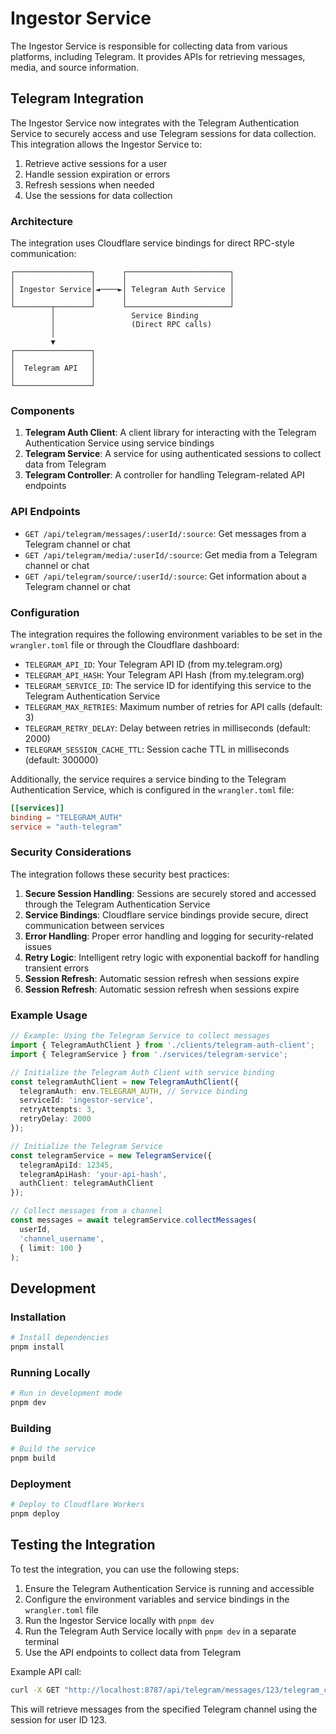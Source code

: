 # Ingestor Service

The Ingestor Service is responsible for collecting data from various platforms, including Telegram. It provides APIs for retrieving messages, media, and source information.

## Telegram Integration

The Ingestor Service now integrates with the Telegram Authentication Service to securely access and use Telegram sessions for data collection. This integration allows the Ingestor Service to:

1. Retrieve active sessions for a user
2. Handle session expiration or errors
3. Refresh sessions when needed
4. Use the sessions for data collection

### Architecture

The integration uses Cloudflare service bindings for direct RPC-style communication:

```
┌─────────────────┐      ┌───────────────────────┐
│                 │      │                       │
│ Ingestor Service│◄────►│ Telegram Auth Service │
│                 │      │                       │
└────────┬────────┘      └───────────────────────┘
         │                 Service Binding
         │                 (Direct RPC calls)
         │
         ▼
┌─────────────────┐
│                 │
│  Telegram API   │
│                 │
└─────────────────┘
```

### Components

1. **Telegram Auth Client**: A client library for interacting with the Telegram Authentication Service using service bindings
2. **Telegram Service**: A service for using authenticated sessions to collect data from Telegram
3. **Telegram Controller**: A controller for handling Telegram-related API endpoints

### API Endpoints

- `GET /api/telegram/messages/:userId/:source`: Get messages from a Telegram channel or chat
- `GET /api/telegram/media/:userId/:source`: Get media from a Telegram channel or chat
- `GET /api/telegram/source/:userId/:source`: Get information about a Telegram channel or chat

### Configuration

The integration requires the following environment variables to be set in the `wrangler.toml` file or through the Cloudflare dashboard:

- `TELEGRAM_API_ID`: Your Telegram API ID (from my.telegram.org)
- `TELEGRAM_API_HASH`: Your Telegram API Hash (from my.telegram.org)
- `TELEGRAM_SERVICE_ID`: The service ID for identifying this service to the Telegram Authentication Service
- `TELEGRAM_MAX_RETRIES`: Maximum number of retries for API calls (default: 3)
- `TELEGRAM_RETRY_DELAY`: Delay between retries in milliseconds (default: 2000)
- `TELEGRAM_SESSION_CACHE_TTL`: Session cache TTL in milliseconds (default: 300000)

Additionally, the service requires a service binding to the Telegram Authentication Service, which is configured in the `wrangler.toml` file:

```toml
[[services]]
binding = "TELEGRAM_AUTH"
service = "auth-telegram"
```

### Security Considerations

The integration follows these security best practices:
1. **Secure Session Handling**: Sessions are securely stored and accessed through the Telegram Authentication Service
2. **Service Bindings**: Cloudflare service bindings provide secure, direct communication between services
3. **Error Handling**: Proper error handling and logging for security-related issues
4. **Retry Logic**: Intelligent retry logic with exponential backoff for handling transient errors
5. **Session Refresh**: Automatic session refresh when sessions expire
5. **Session Refresh**: Automatic session refresh when sessions expire

### Example Usage

```typescript
// Example: Using the Telegram Service to collect messages
import { TelegramAuthClient } from './clients/telegram-auth-client';
import { TelegramService } from './services/telegram-service';

// Initialize the Telegram Auth Client with service binding
const telegramAuthClient = new TelegramAuthClient({
  telegramAuth: env.TELEGRAM_AUTH, // Service binding
  serviceId: 'ingestor-service',
  retryAttempts: 3,
  retryDelay: 2000
});

// Initialize the Telegram Service
const telegramService = new TelegramService({
  telegramApiId: 12345,
  telegramApiHash: 'your-api-hash',
  authClient: telegramAuthClient
});

// Collect messages from a channel
const messages = await telegramService.collectMessages(
  userId,
  'channel_username',
  { limit: 100 }
);
```

## Development

### Installation

```bash
# Install dependencies
pnpm install
```

### Running Locally

```bash
# Run in development mode
pnpm dev
```

### Building

```bash
# Build the service
pnpm build
```

### Deployment

```bash
# Deploy to Cloudflare Workers
pnpm deploy
```

## Testing the Integration

To test the integration, you can use the following steps:

1. Ensure the Telegram Authentication Service is running and accessible
2. Configure the environment variables and service bindings in the `wrangler.toml` file
3. Run the Ingestor Service locally with `pnpm dev`
4. Run the Telegram Auth Service locally with `pnpm dev` in a separate terminal
5. Use the API endpoints to collect data from Telegram

Example API call:

```bash
curl -X GET "http://localhost:8787/api/telegram/messages/123/telegram_channel"
```

This will retrieve messages from the specified Telegram channel using the session for user ID 123.